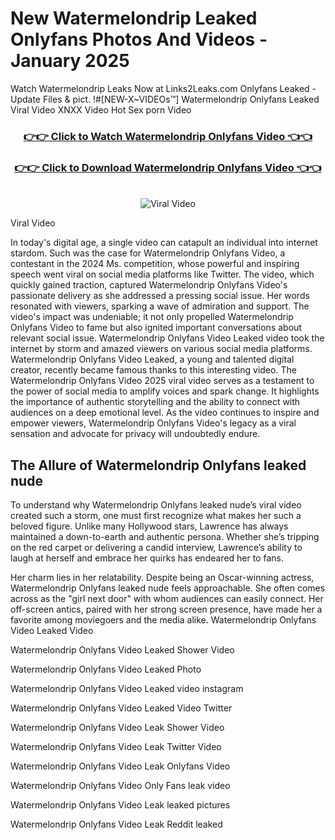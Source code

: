 # New Watermelondrip Leaked Onlyfans Photos And Videos - January 2025

Watch Watermelondrip Leaks Now at Links2Leaks.com Onlyfans Leaked - Update Files & pict. !#[NEW-X~VIDEOs™] Watermelondrip Onlyfans Leaked Viral Video XNXX Video Hot Sex porn Video
<br>
<div align="center">
<h3><a href="https://links2leaks.com/watermelondrip" rel="nofollow">👉👉 Click to Watch Watermelondrip Onlyfans Video 👈👈</a></h3>
<h3><a href="https://links2leaks.com/watermelondrip" rel="nofollow">👉👉 Click to Download Watermelondrip Onlyfans Video 👈👈</a></h3>
<br>
<a href="https://links2leaks.com/watermelondrip" rel="nofollow"><img src="https://i.ibb.co/Gkj2r4b/banner.png" alt="Viral Video" style="max-width: 100%; display: inline-block;" data-target="animated-imageImage"></a>
</div>

Viral Video

In today's digital age, a single video can catapult an individual into internet stardom. Such was the case for Watermelondrip Onlyfans Video, a contestant in the 2024 Ms. competition, whose powerful and inspiring speech went viral on social media platforms like Twitter.
The video, which quickly gained traction, captured Watermelondrip Onlyfans Video's passionate delivery as she addressed a pressing social issue. Her words resonated with viewers, sparking a wave of admiration and support. The video's impact was undeniable; it not only propelled Watermelondrip Onlyfans Video to fame but also ignited important conversations about relevant social issue.
Watermelondrip Onlyfans Video Leaked video took the internet by storm and amazed viewers on various social media platforms. Watermelondrip Onlyfans Video Leaked, a young and talented digital creator, recently became famous thanks to this interesting video.
The Watermelondrip Onlyfans Video 2025 viral video serves as a testament to the power of social media to amplify voices and spark change. It highlights the importance of authentic storytelling and the ability to connect with audiences on a deep emotional level. As the video continues to inspire and empower viewers, Watermelondrip Onlyfans Video's legacy as a viral sensation and advocate for privacy will undoubtedly endure.

<h2>The Allure of Watermelondrip Onlyfans leaked nude</h2>


To understand why Watermelondrip Onlyfans leaked nude’s viral video created such a storm, one must first recognize what makes her such a beloved figure. Unlike many Hollywood stars, Lawrence has always maintained a down-to-earth and authentic persona. Whether she’s tripping on the red carpet or delivering a candid interview, Lawrence’s ability to laugh at herself and embrace her quirks has endeared her to fans.

Her charm lies in her relatability. Despite being an Oscar-winning actress, Watermelondrip Onlyfans leaked nude feels approachable. She often comes across as the "girl next door" with whom audiences can easily connect. Her off-screen antics, paired with her strong screen presence, have made her a favorite among moviegoers and the media alike.
Watermelondrip Onlyfans Video Leaked Video

Watermelondrip Onlyfans Video Leaked Shower Video

Watermelondrip Onlyfans Video Leaked Photo

Watermelondrip Onlyfans Video Leaked video instagram

Watermelondrip Onlyfans Video Leaked Video Twitter

Watermelondrip Onlyfans Video Leak Shower Video

Watermelondrip Onlyfans Video Leak Twitter Video

Watermelondrip Onlyfans Video Leak Onlyfans Video

Watermelondrip Onlyfans Video Only Fans leak video

Watermelondrip Onlyfans Video Leak leaked pictures

Watermelondrip Onlyfans Video Leak Reddit leaked